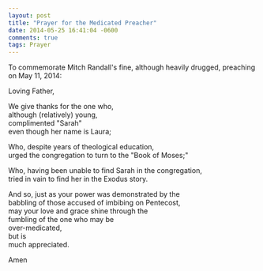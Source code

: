 ```yaml
---
layout: post
title: "Prayer for the Medicated Preacher"
date: 2014-05-25 16:41:04 -0600
comments: true
tags: Prayer
---
```


To commemorate Mitch Randall's fine, although heavily drugged, preaching on May 11, 2014:

Loving Father,

We give thanks for the one who,  
although (relatively) young,  
complimented "Sarah"  
even though her name is Laura;

Who, despite years of theological education,  
urged the congregation to turn to the "Book of Moses;"

Who, having been unable to find Sarah 
in the congregation,  
tried in vain to find her in the Exodus story.

And so, just as your power was demonstrated by the  
babbling of those accused of imbibing on Pentecost,  
may your love and grace shine through the  
fumbling of the one who may be  
over-medicated,  
but is  
much appreciated.

Amen
